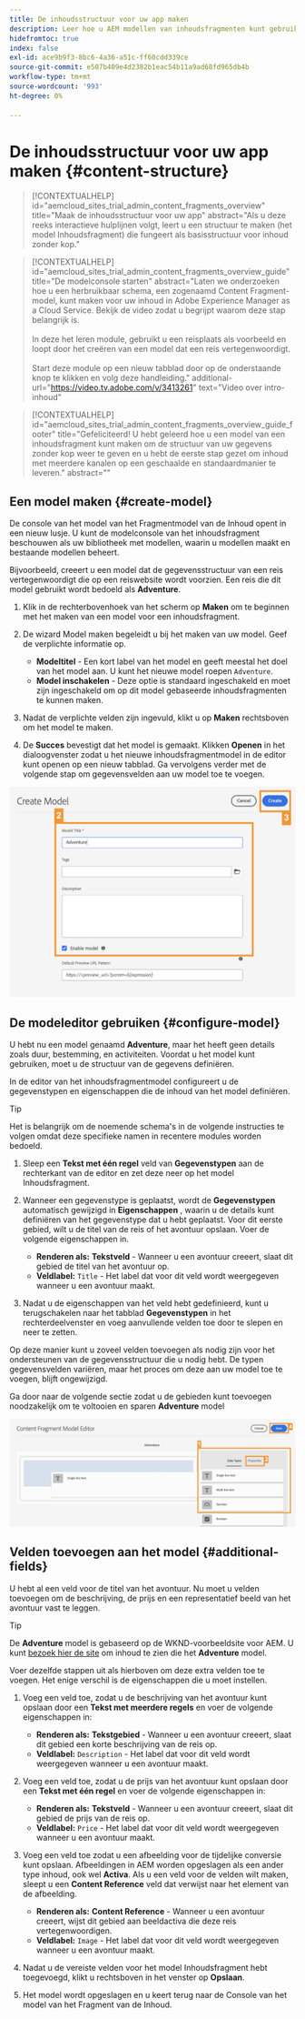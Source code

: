 ```yaml
---
title: De inhoudsstructuur voor uw app maken
description: Leer hoe u AEM modellen van inhoudsfragmenten kunt gebruiken om uw inhoudsstructuur te maken, die fungeert als basis voor inhoud zonder kop.
hidefromtoc: true
index: false
exl-id: ace9b9f3-8bc6-4a36-a51c-ff60cdd339ce
source-git-commit: e507b409e4d2382b1eac54b11a9ad68fd965db4b
workflow-type: tm+mt
source-wordcount: '993'
ht-degree: 0%

---
```



# De inhoudsstructuur voor uw app maken {#content-structure}

>[!CONTEXTUALHELP]
>id="aemcloud_sites_trial_admin_content_fragments_overview"
>title="Maak de inhoudsstructuur voor uw app"
>abstract="Als u deze reeks interactieve hulplijnen volgt, leert u een structuur te maken (het model Inhoudsfragment) die fungeert als basisstructuur voor inhoud zonder kop."

>[!CONTEXTUALHELP]
>id="aemcloud_sites_trial_admin_content_fragments_overview_guide"
>title="De modelconsole starten"
>abstract="Laten we onderzoeken hoe u een herbruikbaar schema, een zogenaamd Content Fragment-model, kunt maken voor uw inhoud in Adobe Experience Manager as a Cloud Service. Bekijk de video zodat u begrijpt waarom deze stap belangrijk is. <br><br>In deze het leren module, gebruikt u een reisplaats als voorbeeld en loopt door het creëren van een model dat een reis vertegenwoordigt.<br><br>Start deze module op een nieuw tabblad door op de onderstaande knop te klikken en volg deze handleiding."
>additional-url="https://video.tv.adobe.com/v/3413261" text="Video over intro-inhoud"

>[!CONTEXTUALHELP]
>id="aemcloud_sites_trial_admin_content_fragments_overview_guide_footer"
>title="Gefeliciteerd! U hebt geleerd hoe u een model van een inhoudsfragment kunt maken om de structuur van uw gegevens zonder kop weer te geven en u hebt de eerste stap gezet om inhoud met meerdere kanalen op een geschaalde en standaardmanier te leveren."
>abstract=""

## Een model maken {#create-model}

De console van het model van het Fragmentmodel van de Inhoud opent in een nieuw lusje. U kunt de modelconsole van het inhoudsfragment beschouwen als uw bibliotheek met modellen, waarin u modellen maakt en bestaande modellen beheert.

Bijvoorbeeld, creeert u een model dat de gegevensstructuur van een reis vertegenwoordigt die op een reiswebsite wordt voorzien. Een reis die dit model gebruikt wordt bedoeld als **Adventure**.

1. Klik in de rechterbovenhoek van het scherm op **Maken** om te beginnen met het maken van een model voor een inhoudsfragment.

1. De wizard Model maken begeleidt u bij het maken van uw model. Geef de verplichte informatie op.

   * **Modeltitel** - Een kort label van het model en geeft meestal het doel van het model aan. U kunt het nieuwe model roepen `Adventure`.
   * **Model inschakelen** - Deze optie is standaard ingeschakeld en moet zijn ingeschakeld om op dit model gebaseerde inhoudsfragmenten te kunnen maken.

1. Nadat de verplichte velden zijn ingevuld, klikt u op **Maken** rechtsboven om het model te maken.

1. De **Succes** bevestigt dat het model is gemaakt. Klikken **Openen** in het dialoogvenster zodat u het nieuwe inhoudsfragmentmodel in de editor kunt openen op een nieuw tabblad. Ga vervolgens verder met de volgende stap om gegevensvelden aan uw model toe te voegen.

![Stap 2 en 3 van het creëren van een model van het Fragment van de Inhoud](assets/do-not-localize/create-model.png)

## De modeleditor gebruiken {#configure-model}

U hebt nu een model genaamd **Adventure**, maar het heeft geen details zoals duur, bestemming, en activiteiten. Voordat u het model kunt gebruiken, moet u de structuur van de gegevens definiëren.

In de editor van het inhoudsfragmentmodel configureert u de gegevenstypen en eigenschappen die de inhoud van het model definiëren.

>[!TIP]
>
>Het is belangrijk om de noemende schema&#39;s in de volgende instructies te volgen omdat deze specifieke namen in recentere modules worden bedoeld.

1. Sleep een **Tekst met één regel** veld van **Gegevenstypen** aan de rechterkant van de editor en zet deze neer op het model Inhoudsfragment.

1. Wanneer een gegevenstype is geplaatst, wordt de **Gegevenstypen** automatisch gewijzigd in **Eigenschappen** , waarin u de details kunt definiëren van het gegevenstype dat u hebt geplaatst. Voor dit eerste gebied, wilt u de titel van de reis of het avontuur opslaan. Voer de volgende eigenschappen in.

   * **Renderen als:** **Tekstveld** - Wanneer u een avontuur creeert, slaat dit gebied de titel van het avontuur op.
   * **Veldlabel:** `Title` - Het label dat voor dit veld wordt weergegeven wanneer u een avontuur maakt.

1. Nadat u de eigenschappen van het veld hebt gedefinieerd, kunt u terugschakelen naar het tabblad **Gegevenstypen** in het rechterdeelvenster en voeg aanvullende velden toe door te slepen en neer te zetten.

Op deze manier kunt u zoveel velden toevoegen als nodig zijn voor het ondersteunen van de gegevensstructuur die u nodig hebt. De typen gegevensvelden variëren, maar het proces om deze aan uw model toe te voegen, blijft ongewijzigd.

Ga door naar de volgende sectie zodat u de gebieden kunt toevoegen noodzakelijk om te voltooien en sparen **Adventure** model

![Stap 1, 2 en 3 van het toevoegen van velden aan het model](assets/do-not-localize/define-model-fields.png)

## Velden toevoegen aan het model {#additional-fields}

U hebt al een veld voor de titel van het avontuur. Nu moet u velden toevoegen om de beschrijving, de prijs en een representatief beeld van het avontuur vast te leggen.

>[!TIP]
>
>De **Adventure** model is gebaseerd op de WKND-voorbeeldsite voor AEM. U kunt [bezoek hier de site](https://wknd.site/us/en/adventures/yosemite-backpacking.html) om inhoud te zien die het **Adventure** model.

Voer dezelfde stappen uit als hierboven om deze extra velden toe te voegen. Het enige verschil is de eigenschappen die u moet instellen.

1. Voeg een veld toe, zodat u de beschrijving van het avontuur kunt opslaan door een **Tekst met meerdere regels** en voer de volgende eigenschappen in:

   * **Renderen als:** **Tekstgebied** - Wanneer u een avontuur creeert, slaat dit gebied een korte beschrijving van de reis op.
   * **Veldlabel:** `Description` - Het label dat voor dit veld wordt weergegeven wanneer u een avontuur maakt.

1. Voeg een veld toe, zodat u de prijs van het avontuur kunt opslaan door een **Tekst met één regel** en voer de volgende eigenschappen in:

   * **Renderen als:** **Tekstveld** - Wanneer u een avontuur creeert, slaat dit gebied de prijs van de reis op.
   * **Veldlabel:** `Price` - Het label dat voor dit veld wordt weergegeven wanneer u een avontuur maakt.

1. Voeg een veld toe zodat u een afbeelding voor de tijdelijke conversie kunt opslaan. Afbeeldingen in AEM worden opgeslagen als een ander type inhoud, ook wel **Activa**. Als u een veld voor de velden wilt maken, sleept u een **Content Reference** veld dat verwijst naar het element van de afbeelding.

   * **Renderen als:** **Content Reference** - Wanneer u een avontuur creeert, wijst dit gebied aan beeldactiva die deze reis vertegenwoordigen.
   * **Veldlabel:** `Image` - Het label dat voor dit veld wordt weergegeven wanneer u een avontuur maakt.

1. Nadat u de vereiste velden voor het model Inhoudsfragment hebt toegevoegd, klikt u rechtsboven in het venster op **Opslaan**.

1. Het model wordt opgeslagen en u keert terug naar de Console van het model van het Fragment van de Inhoud.

